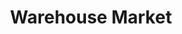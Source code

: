 ---
title: "Warehouse Market"
url: /tulsa/warehouse-market-south-lewis-avenue-east/
shop: supermarket
---